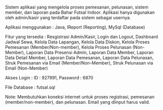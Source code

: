 Sistem aplikasi yang mengelola proses pemesanan, pelunasan, sistem member, dan laporan pada Bahar Futsal Indoor. Aplikasi hanya digunakan oleh admin/kasir yang terdaftar pada sistem sebagai usernya.

Aplikasi menggunakan :
Java, IReport (Reporting), MySql (Database)

Fitur yang tersedia :
Resgistrasi Admin/Kasir, Login dan Logout, Dashboard Jadwal Sewa, Kelola Data Lapangan, Kelola Data Diskon, Kelola Proses Pemesanan (Member/Non-member), Kelola Proses Pelunasan (Non-Member), Laporan Data Presensi Admin, Laporan Data Member, Laporan Data Detail Member, Laporan Data Pemesanan, Laporan Data Pelunasan, Struk Pemesanan via Email (Member/Non-Member), Struk Pelunasan via Email (Non-Member)

Akses Login :
ID : 927991, Password : 6870

File Database :
futsal.sql

Note: 
Membutuhkan koneksi internet untuk proses registrasi, pemesanan (member/non-member), dan pelunasan.
Email yang diinput harus valid.

